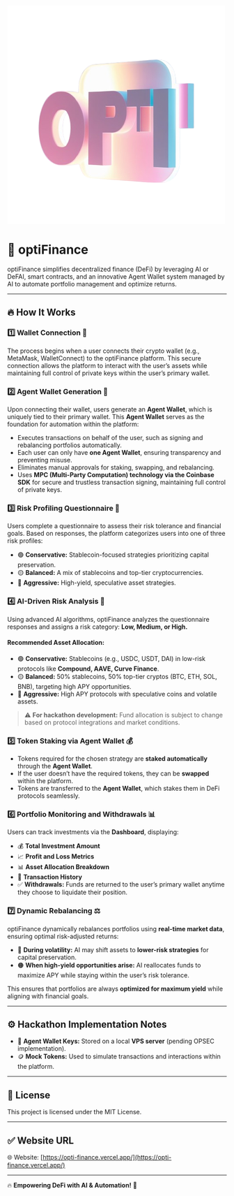 ![optiFinance Logo](./public/logo.png)

# 🚀 optiFinance

optiFinance simplifies decentralized finance (DeFi) by leveraging AI or DeFAI, smart contracts, and an innovative Agent Wallet system managed by AI to automate portfolio management and optimize returns.

---

## 🔥 How It Works

### 1️⃣ Wallet Connection 🔌
The process begins when a user connects their crypto wallet (e.g., MetaMask, WalletConnect) to the optiFinance platform. This secure connection allows the platform to interact with the user’s assets while maintaining full control of private keys within the user’s primary wallet.

### 2️⃣ Agent Wallet Generation 🤖
Upon connecting their wallet, users generate an **Agent Wallet**, which is uniquely tied to their primary wallet. This **Agent Wallet** serves as the foundation for automation within the platform:

- Executes transactions on behalf of the user, such as signing and rebalancing portfolios automatically.
- Each user can only have **one Agent Wallet**, ensuring transparency and preventing misuse.
- Eliminates manual approvals for staking, swapping, and rebalancing.
- Uses **MPC (Multi-Party Computation) technology via the Coinbase SDK** for secure and trustless transaction signing, maintaining full control of private keys.

### 3️⃣ Risk Profiling Questionnaire 📝
Users complete a questionnaire to assess their risk tolerance and financial goals. Based on responses, the platform categorizes users into one of three risk profiles:

- 🟢 **Conservative:** Stablecoin-focused strategies prioritizing capital preservation.
- 🟡 **Balanced:** A mix of stablecoins and top-tier cryptocurrencies.
- 🔴 **Aggressive:** High-yield, speculative asset strategies.

### 4️⃣ AI-Driven Risk Analysis 🎯
Using advanced AI algorithms, optiFinance analyzes the questionnaire responses and assigns a risk category: **Low, Medium, or High.**

#### Recommended Asset Allocation:
- 🟢 **Conservative:** Stablecoins (e.g., USDC, USDT, DAI) in low-risk protocols like **Compound, AAVE, Curve Finance**.
- 🟡 **Balanced:** 50% stablecoins, 50% top-tier cryptos (BTC, ETH, SOL, BNB), targeting high APY opportunities.
- 🔴 **Aggressive:** High APY protocols with speculative coins and volatile assets.

> ⚠️ **For hackathon development:** Fund allocation is subject to change based on protocol integrations and market conditions.

### 5️⃣ Token Staking via Agent Wallet 💰
- Tokens required for the chosen strategy are **staked automatically** through the **Agent Wallet**.
- If the user doesn’t have the required tokens, they can be **swapped** within the platform.
- Tokens are transferred to the **Agent Wallet**, which stakes them in DeFi protocols seamlessly.

### 6️⃣ Portfolio Monitoring and Withdrawals 📊
Users can track investments via the **Dashboard**, displaying:
- 💰 **Total Investment Amount**
- 📈 **Profit and Loss Metrics**
- 📊 **Asset Allocation Breakdown**
- 🔄 **Transaction History**
- ✅ **Withdrawals:** Funds are returned to the user’s primary wallet anytime they choose to liquidate their position.

### 7️⃣ Dynamic Rebalancing ⚖️
optiFinance dynamically rebalances portfolios using **real-time market data**, ensuring optimal risk-adjusted returns:

- 🔵 **During volatility:** AI may shift assets to **lower-risk strategies** for capital preservation.
- 🟠 **When high-yield opportunities arise:** AI reallocates funds to maximize APY while staying within the user’s risk tolerance.

This ensures that portfolios are always **optimized for maximum yield** while aligning with financial goals.

---

## ⚙️ Hackathon Implementation Notes
- 🔐 **Agent Wallet Keys:** Stored on a local **VPS server** (pending OPSEC implementation).
- 🪙 **Mock Tokens:** Used to simulate transactions and interactions within the platform.

---

## 📜 License
This project is licensed under the MIT License.

---

## ✅ Website URL
🌐 Website: [https://opti-finance.vercel.app/](https://opti-finance.vercel.app/)  

---

🔥 **Empowering DeFi with AI & Automation!** 🚀